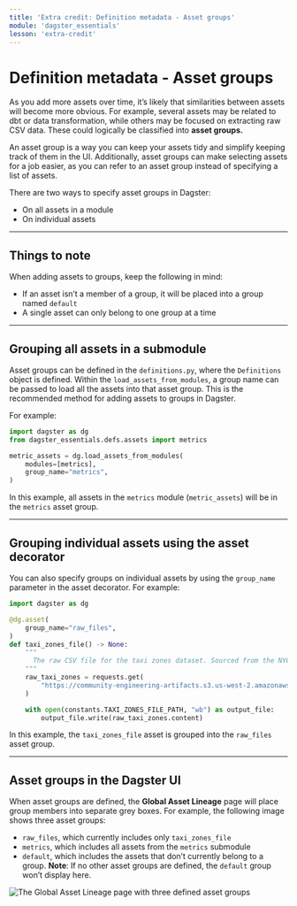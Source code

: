 ```yaml
---
title: 'Extra credit: Definition metadata - Asset groups'
module: 'dagster_essentials'
lesson: 'extra-credit'
---
```


# Definition metadata - Asset groups

As you add more assets over time, it’s likely that similarities between assets will become more obvious. For example, several assets may be related to dbt or data transformation, while others may be focused on extracting raw CSV data. These could logically be classified into **asset groups.**

An asset group is a way you can keep your assets tidy and simplify keeping track of them in the UI. Additionally, asset groups can make selecting assets for a job easier, as you can refer to an asset group instead of specifying a list of assets.

There are two ways to specify asset groups in Dagster:

- On all assets in a module
- On individual assets

---

## Things to note

When adding assets to groups, keep the following in mind:

- If an asset isn’t a member of a group, it will be placed into a group named `default`
- A single asset can only belong to one group at a time

---

## Grouping all assets in a submodule

Asset groups can be defined in the `definitions.py`, where the `Definitions` object is defined. Within the `load_assets_from_modules`, a group name can be passed to load all the assets into that asset group. This is the recommended method for adding assets to groups in Dagster.

For example:

```python
import dagster as dg
from dagster_essentials.defs.assets import metrics

metric_assets = dg.load_assets_from_modules(
    modules=[metrics],
    group_name="metrics",
)
```

In this example, all assets in the `metrics` module (`metric_assets`) will be in the `metrics` asset group.

---

## Grouping individual assets using the asset decorator

You can also specify groups on individual assets by using the `group_name` parameter in the asset decorator. For example:

```python
import dagster as dg

@dg.asset(
    group_name="raw_files",
)
def taxi_zones_file() -> None:
    """
      The raw CSV file for the taxi zones dataset. Sourced from the NYC Open Data portal.
    """
    raw_taxi_zones = requests.get(
        "https://community-engineering-artifacts.s3.us-west-2.amazonaws.com/dagster-university/data/taxi_zones.csv"
    )

    with open(constants.TAXI_ZONES_FILE_PATH, "wb") as output_file:
        output_file.write(raw_taxi_zones.content)
```

In this example, the `taxi_zones_file` asset is grouped into the `raw_files` asset group.

---

## Asset groups in the Dagster UI

When asset groups are defined, the **Global Asset Lineage** page will place group members into separate grey boxes. For example, the following image shows three asset groups:

- `raw_files`, which currently includes only `taxi_zones_file`
- `metrics`, which includes all assets from the `metrics` submodule
- `default`, which includes the assets that don’t currently belong to a group. **Note**: If no other asset groups are defined, the `default` group won’t display here.

![The Global Asset Lineage page with three defined asset groups](/images/dagster-essentials/extra-credit/ui-asset-groups.png)
